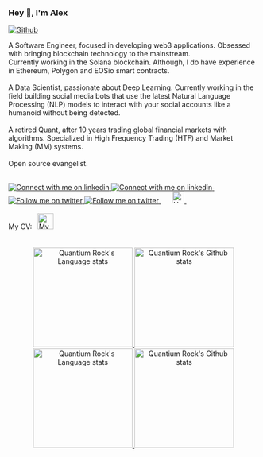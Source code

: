 ### Hey 👋, I'm Alex

[![Github](https://img.shields.io/github/followers/quantium-rock?label=Follow&style=social)](https://github.com/quantium-rock)

A Software Engineer, focused in developing web3 applications. Obsessed with bringing blockchain technology to the mainstream.
<br/>
Currently working in the Solana blockchain. Although, I do have experience in Ethereum, Polygon and EOSio smart contracts.
<br/>
<br/>
A Data Scientist, passionate about Deep Learning. Currently working in the field building social media bots that use the latest Natural Language Processing (NLP) models to interact with your social accounts like a humanoid without being detected.
<br/>
<br/>
A retired Quant, after 10 years trading global financial markets with algorithms. Specialized in High Frequency Trading (HTF) and Market Making (MM) systems.
<br/>
<br/>
Open source evangelist.
<br/>
<br/>
<div>
<!-- SOCIALS BUTTONS -->
<a>
</a>
<!-- LINKEDIN -->
<!-- Light Mode -->
<a href="https://www.linkedin.com/in/alex-colls-outumuro#gh-light-mode-only" target="_blank">
<img src="https://img.shields.io/badge/LinkedIn-3572A5?style=for-the-badge&logo=linkedin&logoColor=white#gh-light-mode-only" alt="Connect with me on linkedin" >
</a>
<!-- Dark Mode -->
<a href="https://www.linkedin.com/in/alex-colls-outumuro#gh-dark-mode-only" target="_blank">
<img src="https://img.shields.io/badge/LinkedIn-ffffff?style=for-the-badge&logo=linkedin&logoColor=0690FA#gh-dark-mode-only" alt="Connect with me on linkedin" >
</a>
&nbsp;
&nbsp;
<!-- TWITTER -->
<!-- Light Mode -->
<a href="https://twitter.com/intent/follow?screen_name=fxmozart_sol#gh-light-mode-only" target="_blank">
<img src="https://img.shields.io/badge/follow-%40fxmozart-1DA1F2?style=for-the-badge&logo=twitter&labelColor=000&color=3572A5#gh-light-mode-only" 
     alt="Follow me on twitter" >
</a>
<!-- Dark Mode -->
<a href="https://twitter.com/intent/follow?screen_name=fxmozart_sol#gh-dark-mode-only" target="_blank">
<img src="https://img.shields.io/badge/follow-%40fxmozart-1DA1F2?style=for-the-badge&logo=twitter&labelColor=000&color=FFF#gh-dark-mode-only" alt="Follow me on twitter" >
</a>
&nbsp;
&nbsp;
&nbsp;
<!-- HACKERRANK -->
<a href="https://hackerrank.com/Alex_Colls" target="_blank">
<img src="https://github.com/quantium-rock/quantium-rock/blob/main/img/hackerrank-logo.png" 
     alt="Hackerrank profile"
     height="24" 
>
</a>
&nbsp;
&nbsp;
&nbsp;
<br/>
<br/>
My CV: 
&nbsp;
<a href="https://github.com/quantium-rock/quantium-rock/blob/main/docs/Alex%20Colls%20CV%202023.pdf" target="_blank">
<img src="https://github.com/quantium-rock/quantium-rock/blob/main/img/cv-icon.webp" 
     alt="My CV"
     height="32" 
>
</a>
</div>

<!-- DISCORD -->
<!-- Light Mode -->
<!-- <a href="https://discord.gg/HXmCeSH8jr#gh-light-mode-only">
<img src="https://img.shields.io/discord/700321498023329813?style=for-the-badge&logo=discord&labelColor=000&color=3572A5#gh-light-mode-only" alt="Ask me anything">
</a> -->
<!-- Dark Mode -->
<!-- <a href="https://discord.gg/HXmCeSH8jr#gh-dark-mode-only">
<img src="https://img.shields.io/discord/700321498023329813?style=for-the-badge&logo=discord&labelColor=000&color=FFF#gh-dark-mode-only" alt="Ask me anything">
</a> -->

<!-- HACKERRANK -->
<!-- Light Mode -->
<!--
<a href="https://www.hackerrank.com/Alex_Colls#gh-light-mode-only">
<img src="https://img.shields.io/badge/tech-stack-0690fa.svg" alt="HackeRank" >
</a>
-->
<!-- Dark Mode -->
<!--
<a href="https://www.hackerrank.com/Alex_Colls#gh-dark-mode-only">
<img src="https://img.shields.io/badge/tech-stack-0690fa.svg" alt="Hacker Rank" >
</a>
-->

<!-- CODEWARS -->
<!-- Light Mode -->
<!--
<a href="https://www.hackerrank.com/Alex_Colls#gh-light-mode-only">
<img src="https://img.shields.io/badge/tech-stack-0690fa.svg" alt="HackeRank" >
</a>
-->
<!-- Dark Mode -->
<!--
<a href="https://www.hackerrank.com/Alex_Colls#gh-dark-mode-only">
<img src="https://img.shields.io/badge/tech-stack-0690fa.svg" alt="Hacker Rank" >
</a>
-->

<!-- KAGGLE -->
<!-- Light Mode -->
<!--
<a href="https://www.hackerrank.com/Alex_Colls#gh-light-mode-only">
<img src="https://img.shields.io/badge/tech-stack-0690fa.svg" alt="HackeRank" >
</a>
-->
<!-- Dark Mode -->
<!--
<a href="https://www.hackerrank.com/Alex_Colls#gh-dark-mode-only">
<img src="https://img.shields.io/badge/tech-stack-0690fa.svg" alt="Hacker Rank" >
</a>
-->

<!-- DATACAMP -->
<!-- Light Mode -->
<!--
<a href="https://www.hackerrank.com/Alex_Colls#gh-light-mode-only">
<img src="https://img.shields.io/badge/tech-stack-0690fa.svg" alt="HackeRank" >
</a>
-->
<!-- Dark Mode -->
<!--
<a href="https://www.hackerrank.com/Alex_Colls#gh-dark-mode-only">
<img src="https://img.shields.io/badge/tech-stack-0690fa.svg" alt="Hacker Rank" >
</a>
-->

<br/>
<br/>
<!-- Light Mode -->
<div align="center"> 
<a href="https://github.com/anuraghazra/github-readme-stats#gh-light-mode-only">
<img height=200 src="https://github-readme-stats-git-masterrstaa-rickstaa.vercel.app/api/top-langs/?username=quantium-rock&layout=compact&hide=c%23,css,scss,less,html,jupyter%20notebook,powershell,perl,javascript,cmake,batchfile,visual%20basic%20.net,f%23&langs_count=12&&hide_border=true&role=owner,collaborator&theme=default#gh-light-mode-only" alt="Quantium Rock's Language stats" />
</a>
<a href="https://github.com/anuraghazra/github-readme-stats#gh-light-mode-only">
<img height=200 src="https://github-readme-stats-git-masterrstaa-rickstaa.vercel.app/api?username=quantium-rock&show_icons=true&count_private=true&line_height=28&hide_border=true&card_width=450&include_all_commits=true&role=owner,collaborator&exclude_repo=github-readme-stats&theme=default#gh-light-mode-only" alt="Quantium Rock's Github stats" />
</a>
</div>

<!-- Dark Mode -->
<div align="center"> 
<a href="https://github.com/anuraghazra/github-readme-stats#gh-dark-mode-only">
<img height=200 src="https://github-readme-stats-git-masterrstaa-rickstaa.vercel.app/api/top-langs/?username=quantium-rock&layout=compact&hide=c%23,css,scss,less,html,jupyter%20notebook,powershell,perl,javascript,cmake,batchfile,visual%20basic%20.net,f%23&langs_count=12&&hide_border=true&role=owner,collaborator&theme=dark&bg_color=000000#gh-dark-mode-only" alt="Quantium Rock's Language stats" />
</a>
<a href="https://github.com/anuraghazra/github-readme-stats#gh-dark-mode-only">
<img height=200 src="https://github-readme-stats-git-masterrstaa-rickstaa.vercel.app/api?username=quantium-rock&show_icons=true&count_private=true&line_height=28&hide_border=true&card_width=450&include_all_commits=true&role=owner,collaborator&exclude_repo=github-readme-stats&theme=dark&bg_color=000000#gh-dark-mode-only" alt="Quantium Rock's Github stats" />
</a>
</div>
<br/>
<br/>
